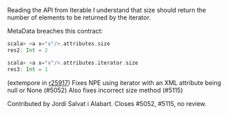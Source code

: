 Reading the API from Iterable I understand that size should return the number of elements to be returned by the iterator.

MetaData breaches this contract:

```scala
scala> <a x="x"/>.attributes.size
res2: Int = 2

scala> <a x="x"/>.attributes.iterator.size
res3: Int = 1
```
(extempore in [r25917](https://codereview.scala-lang.org/fisheye/changelog/scala-svn?cs=25917)) Fixes NPE using iterator with an XML attribute being null or None (#5052)
Also fixes incorrect size method (#5115)

Contributed by Jordi Salvat i Alabart.  Closes #5052, #5115, no review.
